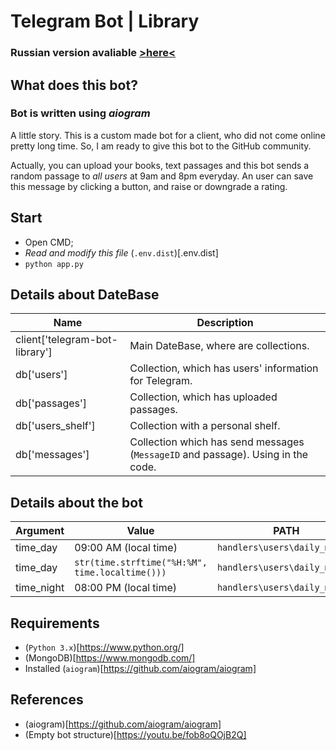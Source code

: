 # Telegram Bot | Library
### Russian version avaliable [>here<](README.md)

## What does this bot?
### **Bot is written using _aiogram_**

A little story. This is a custom made bot for a client, who did not
come online pretty long time. So, I am ready to give this bot to the GitHub community.

Actually, you can upload your books, text passages and this bot sends a random
passage to _all users_ at 9am and 8pm everyday. An user can save this message by clicking a button,
and raise or downgrade a rating. 


## Start
- Open CMD;
- _Read and modify this file_ (`.env.dist`)[.env.dist]
- `python app.py`

## Details about DateBase
| Name | Description |
| --- | --- |
| client['telegram-bot-library'] | Main DateBase, where are collections.
| db['users'] | Collection, which has users' information for Telegram.
| db['passages'] | Collection, which has uploaded passages.
| db['users_shelf'] | Collection with a personal shelf.
| db['messages'] | Collection which has send messages (`MessageID` and passage). Using in the code.

## Details about the bot
| Argument | Value | PATH |
| --- | --- | --- |
| time_day | 09:00 AM (local time) | `handlers\users\daily_msg.py`|
| time_day| `str(time.strftime("%H:%M", time.localtime()))` | `handlers\users\daily_msg.py`|
| time_night | 08:00 PM (local time) | `handlers\users\daily_msg.py`|


## Requirements
- (`Python 3.x`)[https://www.python.org/]
- (MongoDB)[https://www.mongodb.com/]
- Installed (`aiogram`)[https://github.com/aiogram/aiogram]

## References
- (aiogram)[https://github.com/aiogram/aiogram]
- (Empty bot structure)[https://youtu.be/fob8oQOjB2Q]

